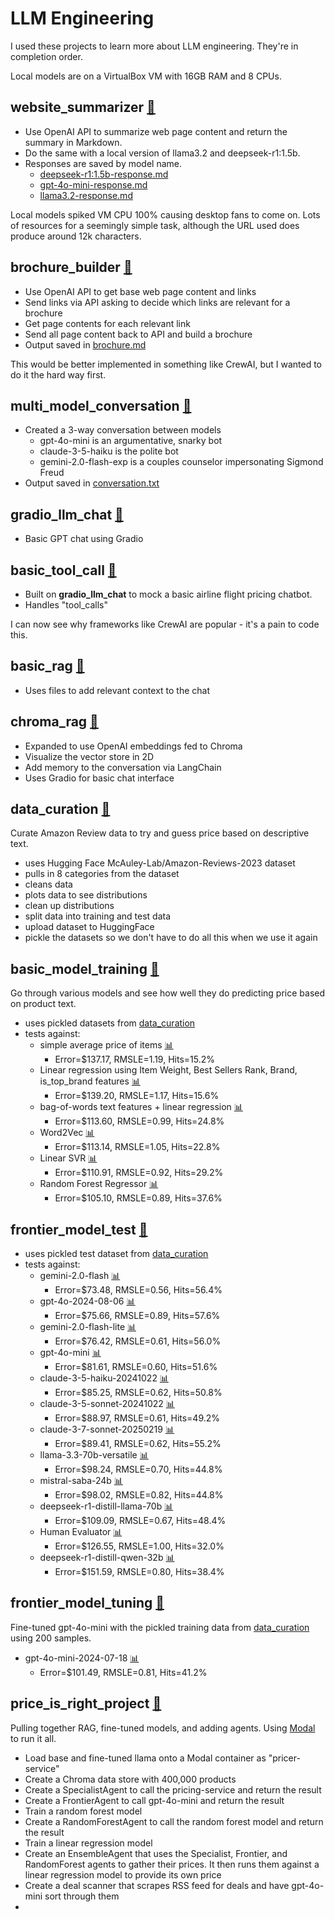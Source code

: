 # LLM Engineering
I used these projects to learn more about LLM engineering. They're in completion order.

Local models are on a VirtualBox VM with 16GB RAM and 8 CPUs.

## website_summarizer [🔗](website_summarizer)
- Use OpenAI API to summarize web page content and return the summary in Markdown.
- Do the same with a local version of llama3.2 and deepseek-r1:1.5b.
- Responses are saved by model name.
    - [deepseek-r1:1.5b-response.md](website_summarizer/deepseek-r1:1.5b-response.md)
    - [gpt-4o-mini-response.md](website_summarizer/gpt-4o-mini-response.md)
    - [llama3.2-response.md](website_summarizer/llama3.2-response.md)

Local models spiked VM CPU 100% causing desktop fans to come on. Lots of resources for a seemingly simple task, although the URL used does produce around 12k characters.

## brochure_builder [🔗](brochure_builder)
- Use OpenAI API to get base web page content and links
- Send links via API asking to decide which links are relevant for a brochure
- Get page contents for each relevant link
- Send all page content back to API and build a brochure
- Output saved in [brochure.md](brochure_builder/brochure.md)

This would be better implemented in something like CrewAI, but I wanted to do it the hard way first.

## multi_model_conversation [🔗](multi_model_conversation)
- Created a 3-way conversation between models
    - gpt-4o-mini is an argumentative, snarky bot
    - claude-3-5-haiku is the polite bot
    - gemini-2.0-flash-exp is a couples counselor impersonating Sigmond Freud
- Output saved in [conversation.txt](multi_model_conversation/conversation.txt)

## gradio_llm_chat [🔗](gradio_llm_chat)
- Basic GPT chat using Gradio

## basic_tool_call [🔗](basic_tool_call)
- Built on **gradio_llm_chat** to mock a basic airline flight pricing chatbot.
- Handles "tool_calls"

I can now see why frameworks like CrewAI are popular - it's a pain to code this.

## basic_rag [🔗](basic_rag)
- Uses files to add relevant context to the chat

## chroma_rag [🔗](chroma_rag)
- Expanded to use OpenAI embeddings fed to Chroma
- Visualize the vector store in 2D
- Add memory to the conversation via LangChain
- Uses Gradio for basic chat interface

## data_curation [🔗](data_curation)
Curate Amazon Review data to try and guess price based on descriptive text.
- uses Hugging Face McAuley-Lab/Amazon-Reviews-2023 dataset
- pulls in 8 categories from the dataset
- cleans data
- plots data to see distributions
- clean up distributions
- split data into training and test data
- upload dataset to HuggingFace
- pickle the datasets so we don't have to do all this when we use it again

## basic_model_training [🔗](basic_model_training)
Go through various models and see how well they do predicting price based on product text.
- uses pickled datasets from [data_curation](data_curation)
- tests against:
  - simple average price of items [📊](basic_model_training/average_pricer.png)
    - Error=\$137.17, RMSLE=1.19, Hits=15.2%
  - Linear regression using Item Weight, Best Sellers Rank, Brand, is_top_brand features [📊](basic_model_training/linear_regression_pricer.png)
    - Error=\$139.20, RMSLE=1.17, Hits=15.6%
  - bag-of-words text features + linear regression [📊](basic_model_training/bow_lr_pricer.png)
    - Error=\$113.60, RMSLE=0.99, Hits=24.8%
  - Word2Vec [📊](basic_model_training/word2vec_lr_pricer.png)
    - Error=\$113.14, RMSLE=1.05, Hits=22.8%
  - Linear SVR [📊](basic_model_training/svr_pricer.png)
    - Error=\$110.91, RMSLE=0.92, Hits=29.2%
  - Random Forest Regressor [📊](basic_model_training/random_forest_pricer.png)
    - Error=\$105.10, RMSLE=0.89, Hits=37.6%

## frontier_model_test [🔗](frontier_model_test)
- uses pickled test dataset from [data_curation](data_curation)
- tests against:
  - gemini-2.0-flash [📊](frontier_model_test/gemini-2.0-flash.png)
    - Error=\$73.48, RMSLE=0.56, Hits=56.4%
  - gpt-4o-2024-08-06 [📊](frontier_model_test/gpt-4o-2024-08-06.png)
    - Error=\$75.66, RMSLE=0.89, Hits=57.6%
  - gemini-2.0-flash-lite [📊](frontier_model_test/gemini-2.0-flash-lite.png)
    - Error=\$76.42, RMSLE=0.61, Hits=56.0%
  - gpt-4o-mini [📊](frontier_model_test/gpt-4o-mini.png)
    - Error=\$81.61, RMSLE=0.60, Hits=51.6%
  - claude-3-5-haiku-20241022 [📊](frontier_model_test/claude-3-5-haiku-20241022.png)
    - Error=\$85.25, RMSLE=0.62, Hits=50.8%
  - claude-3-5-sonnet-20241022 [📊](frontier_model_test/claude-3-5-sonnet-20241022.png)
    - Error=\$88.97, RMSLE=0.61, Hits=49.2%
  - claude-3-7-sonnet-20250219 [📊](frontier_model_test/claude-3-7-sonnet-20250219.png)
    - Error=\$89.41, RMSLE=0.62, Hits=55.2%
  - llama-3.3-70b-versatile [📊](frontier_model_test/llama-3.3-70b-versatile.png)
    - Error=\$98.24, RMSLE=0.70, Hits=44.8%
  - mistral-saba-24b [📊](frontier_model_test/mistral-saba-24b.png)
    - Error=\$98.02, RMSLE=0.82, Hits=44.8%
  - deepseek-r1-distill-llama-70b [📊](frontier_model_test/deepseek-r1-distill-llama-70b.png)
    - Error=\$109.09, RMSLE=0.67, Hits=48.4%
  - Human Evaluator [📊](frontier_model_test/human_pricer.png)
    - Error=\$126.55, RMSLE=1.00, Hits=32.0%
  - deepseek-r1-distill-qwen-32b [📊](frontier_model_test/deepseek-r1-distill-qwen-32b.png)
    - Error=\$151.59, RMSLE=0.80, Hits=38.4%

## frontier_model_tuning [🔗](frontier_model_tuning)
Fine-tuned gpt-4o-mini with the pickled training data from [data_curation](data_curation) using 200 samples.
- gpt-4o-mini-2024-07-18 [📊](frontier_model_tuning/gpt_fine_tuned.png)
    - Error=\$101.49, RMSLE=0.81, Hits=41.2%

## price_is_right_project [🔗](price_is_right_project)
Pulling together RAG, fine-tuned models, and adding agents. Using [Modal](https://modal.com/) to run it all.
- Load base and fine-tuned llama onto a Modal container as "pricer-service"
- Create a Chroma data store with 400,000 products
- Create a SpecialistAgent to call the pricing-service and return the result
- Create a FrontierAgent to call gpt-4o-mini and return the result
- Train a random forest model
- Create a RandomForestAgent to call the random forest model and return the result
- Train a linear regression model
- Create an EnsembleAgent that uses the Specialist, Frontier, and RandomForest agents to gather their prices. It then runs them against a linear regression model to provide its own price
- Create a deal scanner that scrapes RSS feed for deals and have gpt-4o-mini sort through them
- 